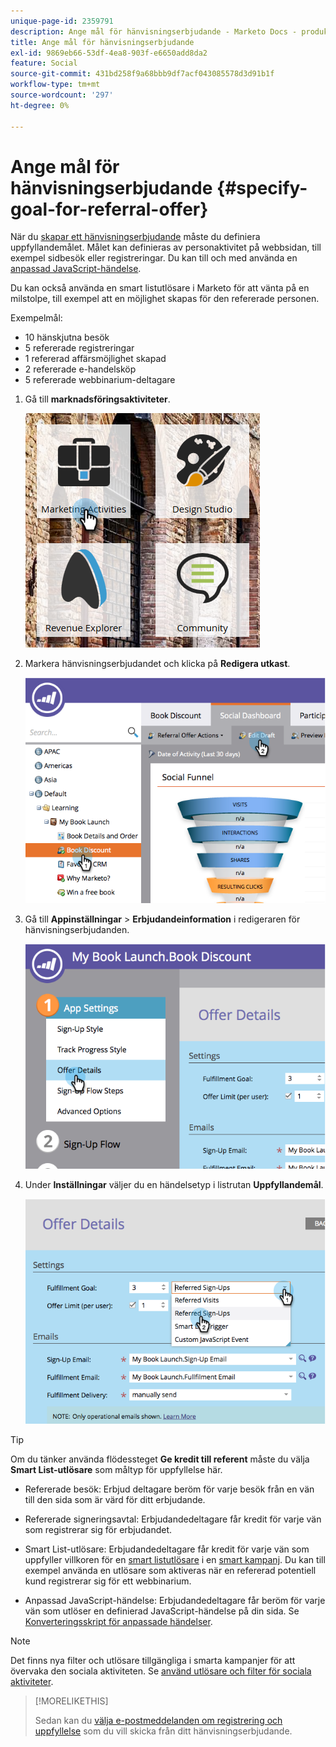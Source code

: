 ```yaml
---
unique-page-id: 2359791
description: Ange mål för hänvisningserbjudande - Marketo Docs - produktdokumentation
title: Ange mål för hänvisningserbjudande
exl-id: 9869eb66-53df-4ea8-903f-e6650add8da2
feature: Social
source-git-commit: 431bd258f9a68bbb9df7acf043085578d3d91b1f
workflow-type: tm+mt
source-wordcount: '297'
ht-degree: 0%

---
```


# Ange mål för hänvisningserbjudande {#specify-goal-for-referral-offer}

När du [skapar ett hänvisningserbjudande](/help/marketo/product-docs/demand-generation/social/referral-offers/create-a-referral-offer.md) måste du definiera uppfyllandemålet. Målet kan definieras av personaktivitet på webbsidan, till exempel sidbesök eller registreringar. Du kan till och med använda en [anpassad JavaScript-händelse](/help/marketo/product-docs/demand-generation/social/social-functions/conversion-script-for-custom-events.md).

Du kan också använda en smart listutlösare i Marketo för att vänta på en milstolpe, till exempel att en möjlighet skapas för den refererade personen.

Exempelmål:

* 10 hänskjutna besök
* 5 refererade registreringar
* 1 refererad affärsmöjlighet skapad
* 2 refererade e-handelsköp
* 5 refererade webbinarium-deltagare

1. Gå till **marknadsföringsaktiviteter**.

   ![](assets/ma.png)

1. Markera hänvisningserbjudandet och klicka på **Redigera utkast**.

   ![](assets/image2014-9-19-15-3a6-3a35.png)

1. Gå till **Appinställningar** > **Erbjudandeinformation** i redigeraren för hänvisningserbjudanden.

   ![](assets/image2014-9-19-15-3a6-3a44.png)

1. Under **Inställningar** väljer du en händelsetyp i listrutan **Uppfyllandemål**.

   ![](assets/image2014-9-19-15-3a6-3a56.png)

>[!TIP]
>
>Om du tänker använda flödessteget **Ge kredit till referent** måste du välja **Smart List-utlösare** som måltyp för uppfyllelse här.

* Refererade besök: Erbjud deltagare beröm för varje besök från en vän till den sida som är värd för ditt erbjudande.
* Refererade signeringsavtal: Erbjudandedeltagare får kredit för varje vän som registrerar sig för erbjudandet.
* Smart List-utlösare: Erbjudandedeltagare får kredit för varje vän som uppfyller villkoren för en [smart listutlösare](/help/marketo/product-docs/core-marketo-concepts/smart-lists-and-static-lists/understanding-smart-lists.md) i en [smart kampanj](/help/marketo/product-docs/core-marketo-concepts/smart-campaigns/understanding-smart-campaigns.md). Du kan till exempel använda en utlösare som aktiveras när en refererad potentiell kund registrerar sig för ett webbinarium.

* Anpassad JavaScript-händelse: Erbjudandedeltagare får beröm för varje vän som utlöser en definierad JavaScript-händelse på din sida. Se [Konverteringsskript för anpassade händelser](/help/marketo/product-docs/demand-generation/social/social-functions/triggers-and-filters-for-social-activities.md).

>[!NOTE]
>
>Det finns nya filter och utlösare tillgängliga i smarta kampanjer för att övervaka den sociala aktiviteten. Se [använd utlösare och filter för sociala aktiviteter](/help/marketo/product-docs/demand-generation/social/social-functions/triggers-and-filters-for-social-activities.md).

>[!MORELIKETHIS]
>
>Sedan kan du [välja e-postmeddelanden om registrering och uppfyllelse](/help/marketo/product-docs/demand-generation/social/referral-offers/send-referral-offer-fulfillment-email.md) som du vill skicka från ditt hänvisningserbjudande.
